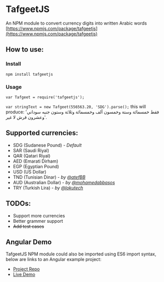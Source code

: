 # TafgeetJS
An NPM module to convert currency digits into written Arabic words
[https://www.npmjs.com/package/tafgeetjs](https://www.npmjs.com/package/tafgeetjs)

## How to use:
### Install
`npm install tafgeetjs`
### Usage
`var Tafgeet = require('tafgeetjs');`

`var stringText = new Tafgeet(556563.20, 'SDG').parse();` this will produce: 'فقط خمسمائة وستة وخمسون ألف وخمسمائة وثلاثة وستون جنيه سوداني وعشرون قرش لا غير'.

## Supported currencies: 
- SDG (Sudanese Pound) - *Default*
- SAR (Saudi Riyal)
- QAR (Qatari Riyal)
- AED (Emarati Dirham)
- EGP (Egyptian Pound)
- USD (US Dollar)
- TND (Tunisian Dinar) - *by [@atefBB](https://github.com/atefBB)*
- AUD (Australian Dollar) - *by [@mohamedabbasos](https://github.com/mohamedabbasos)*
- TRY (Turkish Lira) - *by [@lokutech](https://github.com/lokutech)*

## TODOs: 
- Support more currencies
- Better grammer support
- ~~Add test cases~~

## Angular Demo
TafgeetJS NPM module could also be imported using ES6 import syntax, below are links to an Angular example project:

- [Project Repo](https://github.com/mmahgoub/tafgeetjs-angular-demo/) 
- [Live Demo](https://mmahgoub.github.io/tafgeetjs-angular-demo/)
